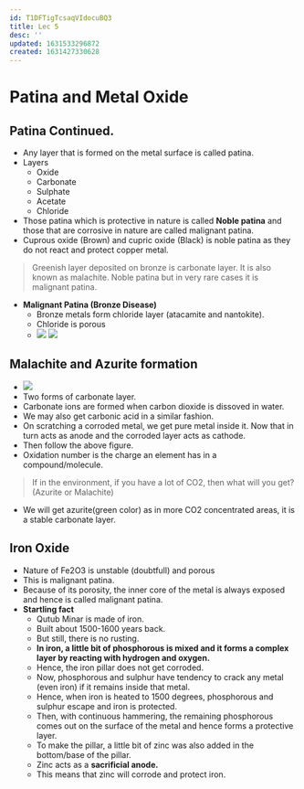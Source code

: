 ```yaml
---
id: T1DFTigTcsaqVIdocuBQ3
title: Lec 5
desc: ''
updated: 1631533296872
created: 1631427330628
---
```


# Patina and Metal Oxide

## Patina Continued.
* Any layer that is formed on the metal surface is called patina.
* Layers
    * Oxide
    * Carbonate
    * Sulphate
    * Acetate
    * Chloride
* Those patina which is protective in nature is called **Noble patina** and those that are corrosive in nature are called malignant patina.
* Cuprous oxide (Brown) and cupric oxide (Black) is noble patina as they do not react and protect copper metal.
> Greenish layer deposited on bronze is carbonate layer.
     It is also known as malachite. Noble patina but in very rare cases it is malignant patina.
* **Malignant Patina (Bronze Disease)**
    * Bronze metals form chloride layer (atacamite and nantokite).
    * Chloride is porous
    * ![](/assets/images/2021-09-13-17-10-56.png)
      ![](/assets/images/2021-09-13-17-11-31.png)

## Malachite and Azurite formation
* ![](/assets/images/2021-09-13-16-54-55.png)
* Two forms of carbonate layer.
* Carbonate ions are formed when carbon dioxide is dissoved in water.
* We may also get carbonic acid in a similar fashion.
* On scratching a corroded metal, we get pure metal inside it. Now that in turn acts as anode and the corroded layer acts as cathode.
* Then follow the above figure.
* Oxidation number is the charge an element has in a compound/molecule.

> If in the environment, if you have a lot of CO2, then what will you get? (Azurite or Malachite)
* We will get azurite(green color) as in more CO2 concentrated areas, it is a stable carbonate layer.

## Iron Oxide
* Nature of Fe2O3 is unstable (doubtfull) and porous
* This is malignant patina.
* Because of its porosity, the inner core of the metal is always exposed and hence is called malignant patina.
* **Startling fact**
    * Qutub Minar is made of iron.
    * Built about 1500-1600 years back.
    * But still, there is no rusting.
    * **In iron, a little bit of phosphorous is mixed and it forms a complex layer by reacting with hydrogen and oxygen.**
    * Hence, the iron pillar does not get corroded.
    * Now, phosphorous and sulphur have tendency to crack any metal (even iron) if it remains inside that metal.
    * Hence, when iron is heated to 1500 degrees, phosphorous and sulphur escape and iron is protected.
    * Then, with continuous hammering, the remaining phosphorous comes out on the surface of the metal and hence forms a protective layer.
    * To make the pillar, a little bit of zinc was also added in the bottom/base of the pillar.
    * Zinc acts as a **sacrificial anode.**
    * This means that zinc will corrode and protect iron.